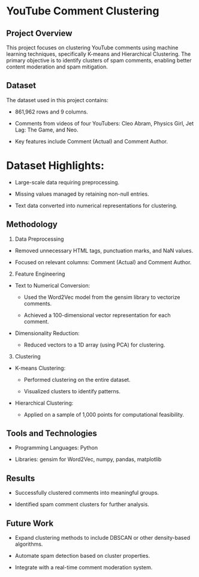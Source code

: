 # YouTube Comment Clustering

## Project Overview

This project focuses on clustering YouTube comments using machine learning techniques, specifically K-means and Hierarchical Clustering. The primary objective is to identify clusters of spam comments, enabling better content moderation and spam mitigation.

## Dataset

The dataset used in this project contains:

- 861,962 rows and 9 columns.

- Comments from videos of four YouTubers: Cleo Abram, Physics Girl, Jet Lag: The Game, and Neo.

- Key features include Comment (Actual) and Comment Author.

# Dataset Highlights:

- Large-scale data requiring preprocessing.

- Missing values managed by retaining non-null entries.

- Text data converted into numerical representations for clustering.

## Methodology

1. Data Preprocessing

  - Removed unnecessary HTML tags, punctuation marks, and NaN values.

  - Focused on relevant columns: Comment (Actual) and Comment Author.

2. Feature Engineering

  - Text to Numerical Conversion:

    - Used the Word2Vec model from the gensim library to vectorize comments.

    - Achieved a 100-dimensional vector representation for each comment.

  - Dimensionality Reduction:

    - Reduced vectors to a 1D array (using PCA) for clustering.

3. Clustering

  - K-means Clustering:

    - Performed clustering on the entire dataset.

    - Visualized clusters to identify patterns.

  - Hierarchical Clustering:

    - Applied on a sample of 1,000 points for computational feasibility.

## Tools and Technologies

- Programming Languages: Python

- Libraries: gensim for Word2Vec, numpy, pandas, matplotlib

## Results

- Successfully clustered comments into meaningful groups.

- Identified spam comment clusters for further analysis.


## Future Work

- Expand clustering methods to include DBSCAN or other density-based algorithms.

- Automate spam detection based on cluster properties.

- Integrate with a real-time comment moderation system.
